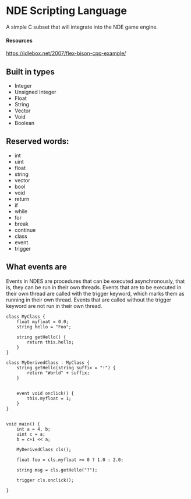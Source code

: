 # NDE Scripting Language

A simple C subset that will integrate into the NDE game engine.


#### Resources

https://idlebox.net/2007/flex-bison-cpp-example/


## Built in types
* Integer
* Unsigned Integer
* Float
* String
* Vector
* Void
* Boolean
 
## Reserved words:

* int
* uint
* float
* string
* vector
* bool
* void
* return
* if
* while
* for
* break
* continue
* class
* event
* trigger

## What events are

Events in NDES are procedures that can be executed asynchronously, 
that is, they can be run in their own threads. Events that are to
be executed in their own thread are called with the trigger keyword,
which marks them as running in their own thread. Events that are called
without the trigger keyword are not run in their own thread.

    class MyClass {
        float myfloat = 0.0;
        string hello = "Foo";
        
        string getHello() {
            return this.hello;
        }
    }

    class MyDerivedClass : MyClass {
        string getHello(string suffix = "!") {
            return "World" + suffix;
        }
        
        
	    event void onclick() { 
	    	this.myfloat = 1;
	    }
    }
    

    void main() {
        int a = 4, b;
        uint c = a;
        b = c+1 << a;

        MyDerivedClass cls();

        float foo = cls.myfloat >= 0 ? 1.0 : 2.0;

        string msg = cls.getHello("?");
        
        trigger cls.onclick();
	
    }


